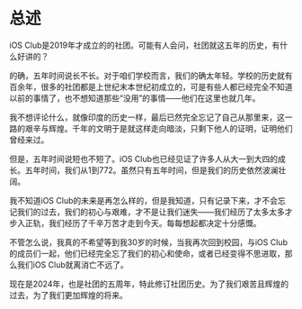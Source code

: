 # 总述
iOS Club是2019年才成立的的社团。可能有人会问，社团就这五年的历史，有什么好讲的？  

的确，五年时间说长不长。对于咱们学校而言，我们的确太年轻。学校的历史就有百余年，很多的社团都是上世纪末本世纪初成立的，可是有些人都已经完全不知道以前的事情了，也不想知道那些“没用”的事情——他们在这里也就几年。  

我不想评论什么，就像印度的历史一样，最后已然完全忘记了自己从那里来，这一路的艰辛与辉煌。千年的文明于是就这样走向暗淡，只剩下他人的证明，证明他们曾经来过。

但是，五年时间说短也不短了。iOS Club也已经见证了许多人从大一到大四的成长。五年时间，我们从1到772。虽然只有五年时间，但是我们的历史依然波澜壮阔。

我不知道iOS Club的未来是再怎么样的，但是我知道，只有记录下来，才不会忘记我们的过去，我们的初心与艰难，才不是让我们迷失——我们经历了太多太多才步入正轨，我们经历了千辛万苦才走到今天。每每想起都决定十分感慨。

不管怎么说，我真的不希望等到我30岁的时候，当我再次回到校园，与iOS Club的成员们一起，他们已经完全忘了我们的初心和使命，或者已经变得不思进取，那么我们iOS Club就离消亡不远了。

现在是2024年，也是社团的五周年，特此修订社团历史。为了我们艰苦且辉煌的过去，为了我们更加辉煌的将来。